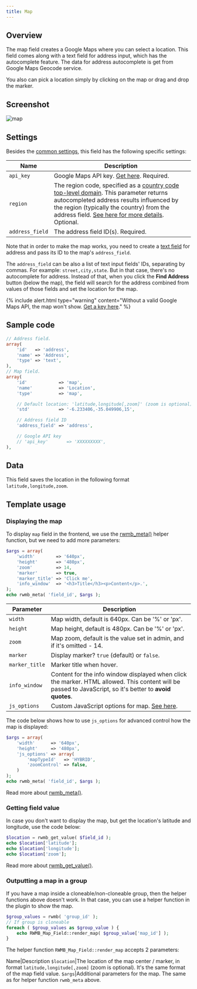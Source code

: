 ```yaml
---
title: Map
---
```


## Overview

The map field creates a Google Maps where you can select a location. This field comes along with a text field for address input, which has the autocomplete feature. The data for address autocomplete is get from Google Maps Geocode service.

You also can pick a location simply by clicking on the map or drag and drop the marker.

## Screenshot

![map](https://i.imgur.com/zyKqRTD.png)

## Settings

Besides the [common settings](/field-settings/), this field has the following specific settings:

Name | Description
--- | ---
`api_key` | Google Maps API key. [Get here](https://developers.google.com/maps/documentation/javascript/get-api-key). Required.
`region` | The region code, specified as a [country code top-level domain](https://en.wikipedia.org/wiki/Country_code_top-level_domain). This parameter returns autocompleted address results influenced by the region (typically the country) from the address field. [See here for more details](https://developers.google.com/maps/documentation/geocoding/intro#RegionCodes). Optional.
`address_field` | The address field ID(s). Required.

Note that in order to make the map works, you need to create a [text field](/fields/text/) for address and pass its ID to the map's `address_field`.

The `address_field` can be also a list of text input fields' IDs, separating by commas. For example: `street,city,state`. But in that case, there's no autocomplete for address. Instead of that, when you click the **Find Address** button (below the map), the field will search for the address combined from values of those fields and set the location for the map.

{% include alert.html type="warning" content="Without a valid Google Maps API, the map won't show. [Get a key here](https://developers.google.com/maps/documentation/javascript/get-api-key)." %}

## Sample code

```php
// Address field.
array(
    'id'   => 'address',
    'name' => 'Address',
    'type' => 'text',
),
// Map field.
array(
    'id'            => 'map',
    'name'          => 'Location',
    'type'          => 'map',

    // Default location: 'latitude,longitude[,zoom]' (zoom is optional)
    'std'           => '-6.233406,-35.049906,15',

    // Address field ID
    'address_field' => 'address',

    // Google API key
    // 'api_key'       => 'XXXXXXXXX',
),
```

## Data

This field saves the location in the following format `latitude,longitude,zoom`.

## Template usage

### Displaying the map

To display `map` field in the frontend, we use the [rwmb_meta()](/rwmb-meta/) helper function, but we need to add more parameters:

```php
$args = array(
    'width'        => '640px',
    'height'       => '480px',
    'zoom'         => 14,
    'marker'       => true,
    'marker_title' => 'Click me',
    'info_window'  => '<h3>Title</h3><p>Content</p>.',
);
echo rwmb_meta( 'field_id', $args );
```

Parameter | Description
---|---
`width` | Map width, default is 640px. Can be '%' or 'px'.
`height` | Map height, default is 480px. Can be '%' or 'px'.
`zoom` | Map zoom, default is the value set in admin, and if it's omitted - 14.
`marker` | Display marker? `true` (default) or `false`.
`marker_title` | Marker title when hover.
`info_window` | Content for the info window displayed when click the marker. HTML allowed. This content will be passed to JavaScript, so it's better to **avoid quotes**.
`js_options` | Custom JavaScript options for map. [See here](https://developers.google.com/maps/documentation/javascript/reference#MapOptions).

The code below shows how to use `js_options` for advanced control how the map is displayed:

```php
$args = array(
    'width'      => '640px',
    'height'     => '480px',
    'js_options' => array(
        'mapTypeId'   => 'HYBRID',
        'zoomControl' => false,
    )
);
echo rwmb_meta( 'field_id', $args );
```

Read more about [rwmb_meta()](/rwmb-meta/).

### Getting field value

In case you don't want to display the map, but get the location's latitude and longitude, use the code below:

```php
$location = rwmb_get_value( $field_id );
echo $location['latitude'];
echo $location['longitude'];
echo $location['zoom'];
```

Read more about [rwmb_get_value()](/rwmb-get-value/).

### Outputting a map in a group

If you have a map inside a cloneable/non-cloneable group, then the helper functions above doesn't work. In that case, you can use a helper function in the plugin to show the map.

```php
$group_values = rwmb( 'group_id' );
// If group is cloneable
foreach ( $group_values as $group_value ) {
    echo RWMB_Map_Field::render_map( $group_value['map_id'] );
}
```

The helper function `RWMB_Map_Field::render_map` accepts 2 parameters:

Name|Description
`$location`|The location of the map center / marker, in format `latitude,longitude[,zoom]` (zoom is optional). It's the same format of the map field value.
`$args`|Additional parameters for the map. The same as for helper function `rwmb_meta` above.
